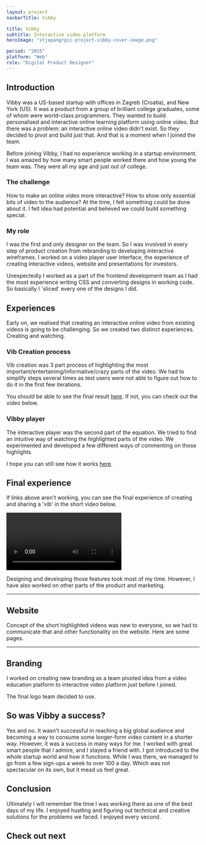 ```yaml
---
layout: project
navbarTitle: Vibby

title: Vibby
subtitle: Interactive video platform
heroImage: "stjepangrgic-project-vibby-cover-image.png"

period: "2015"
platform: "Web"
role: "Digital Product Designer"
---
```


## Introduction
Vibby was a US-based startup with offices in Zagreb (Croatia), and New York (US). It was a product from a group of brilliant college graduates, some of whom were world-class programmers. They wanted to build personalised and interactive online learning platform using online video. But there was a problem: an interactive online video didn't exist. So they decided to pivot and build just that. And that is a moment when I joined the team.

Before joining Vibby, I had no experience working in a startup environment. I was amazed by how many smart people worked there and how young the team was. They were all my age and just out of college. 

<section class="idea g1-1 grid-inner">

### The challenge
How to make an online video more interactive? How to show only essential bits of video to the audience? At the time, I felt something could be done about it. I felt idea had potential and believed we could build something special.

<figure class="project-width">
  <simg name="stjepangrgic-project-vibby-idea.jpg" />
</figure> 

### My role
I was the first and only designer on the team. So I was involved in every step of product creation from rebranding to developing interactive wireframes. I worked on a video player user interface, the experience of creating interactive videos, website and presentations for investors.

Unexpectedly I worked as a part of the frontend development team as I had the most experience writing CSS and converting designs in working code. So basically I 'sliced' every one of the designs I did.

</section>

## Experiences
Early on, we realised that creating an interactive online video from existing videos is going to be challenging. So we created two distinct experiences. Creating and watching.


### Vib Creation process
Vib creation was 3 part process of highlighting the most important/entertaining/informative/crazy parts of the video. We had to simplify steps several times as test users were not able to figure out how to do it in the first few iterations.

<figure class="project-width" style="mix-blend-mode: darken;">
  <simg name="stjepangrgic-project-vibby-vib-creation-process.jpg" />
</figure>

You should be able to see the final result [here](https://www.vibby.com/create/1). If not, you can check out the video below.


<div class="vibby-player full-width grid-inner">

### Vibby player
The interactive player was the second part of the equation. We tried to find an intuitive way of watching the highlighted parts of the video. We experimented and developed a few different ways of commenting on those highlights.
  
<figure class="full-width"> <!-- style="max-width: 1795px;" -->
  <simg name="stjepangrgic-project-vibby-player.jpg" />
</figure>

I hope you can still see how it works [here](https://www.vibby.com/watch?vib=71KCMcqWZUc).

</div>

## Final experience
If links above aren't working, you can see the final experience of creating and sharing a 'vib' in the short video below.

<div class="video photo-width">
  <video loop controls>
    <source src="/vibby-how-it-works.mp4" type="video/mp4">
    Your browser does not support HTML5 video.
  </video>
</div>

Designing and developing those features took most of my time. However, I have also worked on other parts of the product and marketing.

<hr class="gradient">

## Website
Concept of the short highlighted videos was new to everyone, so we had to communicate that and other functionality on the website. Here are some pages.

<figure class="project-width">
  <simg name="stjepangrgic-project-vibby-website.jpg" />
</figure>

<hr class="gradient">

## Branding
I worked on creating new branding as a team pivoted idea from a video education platform to interactive video platform just before I joined.

<figure class="project-width" style="mix-blend-mode: darken;">
  <simg name="stjepangrgic-project-vibby-logo-ideas.jpg" />
</figure>

<figure class="project-width">
  <simg name="stjepangrgic-project-vibby-logo-conception.jpg" />
</figure>

<figure class="project-width">
  <simg name="stjepangrgic-project-vibby-logo-unaccepted.png" />
</figure>

The final logo team decided to use.

<figure class="project-width">
  <simg name="stjepangrgic-project-vibby-logo-accepted.png" />
</figure>

<div class="conclusion full-width grid">

## So was Vibby a success?
Yes and no. It wasn't successful in reaching a big global audience and becoming a way to consume some longer-form video content in a shorter way. However, it was a success in many ways for me. I worked with great smart people that I admire, and I stayed a friend with. I got introduced to the whole startup world and how it functions. While I was there, we managed to go from a few sign-ups a week to over 100 a day. Which was not spectacular on its own, but it mead us feel great.

## Conclusion
Ultimately I will remember the time I was working there as one of the best days of my life. I enjoyed hustling and figuring out technical and creative solutions for the problems we faced. I enjoyed every second.

## Check out next

<div class="next-project project-width">
  <ProjectCard
    url="/work/agrivi"
    title="Agrivi"
    description="Farm managment software"
    bgImage="stjepangrgic-agrivi-card-bgImage.jpg"
    projectImage="stjepangrgic-agrivi-card-projectImage.png"
    underlinColor="#5FC21E"/>
</div>

</div>

<script>
import slink from '@/components/slink.vue'
import simg from '@/components/simg.vue'
import ProjectCard from '@/components/ProjectCard.vue'

export default {
  components: {
    slink,
    simg,
    ProjectCard
  }
}
</script>

<style lang="stylus">
.vibby
  --subtitle-color #538AFF
  --page-header-bgc #F9FAFC
  --content-bgc #F9FAFC
  --conclusion-bg: #ECF0F2

  .idea
    background-color #32323C
    margin-top: 3rem;
    padding-bottom: 4rem;
    h3, p
      color #fff
    p
      opacity 0.9
      -webkit-font-smoothing: antialiased;
      -moz-osx-font-smoothing: grayscale;

  .vibby-player
    background-color: #E7F5FF;
    margin-top: 4rem;
    padding-bottom: 4rem;
    figure
      margin-top: 2rem !important
      margin-bottom: 2rem !important
  .video
    margin: 1rem auto;
    video
      width: 100%
</style>
